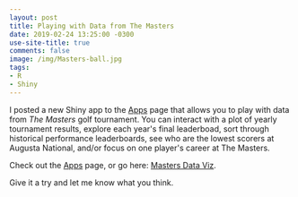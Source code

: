 ```yaml
---
layout: post
title: Playing with Data from The Masters
date: 2019-02-24 13:25:00 -0300
use-site-title: true
comments: false
image: /img/Masters-ball.jpg
tags:
- R
- Shiny
---
```


I posted a new Shiny app to the [Apps](/applications/) page that allows you to play with data from *The Masters* golf tournament. You can interact with a plot of yearly tournament results, explore each year's final leaderboad, sort through historical performance leaderboards, see who are the lowest scorers at Augusta National, and/or focus on one player's career at The Masters.

Check out the [Apps](/applications/) page, or go here: <a href = "https://cjteeter.shinyapps.io/MastersGolf" target = "_blank">Masters Data Viz</a>.

Give it a try and let me know what you think.